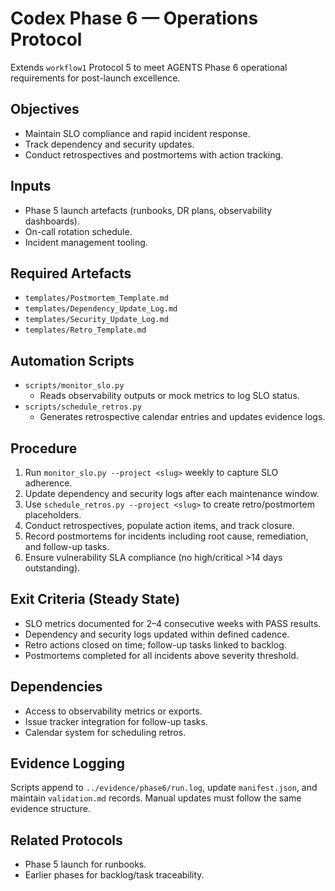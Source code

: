 # Codex Phase 6 — Operations Protocol

Extends `workflow1` Protocol 5 to meet AGENTS Phase 6 operational requirements for post-launch excellence.

## Objectives
- Maintain SLO compliance and rapid incident response.
- Track dependency and security updates.
- Conduct retrospectives and postmortems with action tracking.

## Inputs
- Phase 5 launch artefacts (runbooks, DR plans, observability dashboards).
- On-call rotation schedule.
- Incident management tooling.

## Required Artefacts
- `templates/Postmortem_Template.md`
- `templates/Dependency_Update_Log.md`
- `templates/Security_Update_Log.md`
- `templates/Retro_Template.md`

## Automation Scripts
- `scripts/monitor_slo.py`
  - Reads observability outputs or mock metrics to log SLO status.
- `scripts/schedule_retros.py`
  - Generates retrospective calendar entries and updates evidence logs.

## Procedure
1. Run `monitor_slo.py --project <slug>` weekly to capture SLO adherence.
2. Update dependency and security logs after each maintenance window.
3. Use `schedule_retros.py --project <slug>` to create retro/postmortem placeholders.
4. Conduct retrospectives, populate action items, and track closure.
5. Record postmortems for incidents including root cause, remediation, and follow-up tasks.
6. Ensure vulnerability SLA compliance (no high/critical >14 days outstanding).

## Exit Criteria (Steady State)
- SLO metrics documented for 2–4 consecutive weeks with PASS results.
- Dependency and security logs updated within defined cadence.
- Retro actions closed on time; follow-up tasks linked to backlog.
- Postmortems completed for all incidents above severity threshold.

## Dependencies
- Access to observability metrics or exports.
- Issue tracker integration for follow-up tasks.
- Calendar system for scheduling retros.

## Evidence Logging
Scripts append to `../evidence/phase6/run.log`, update `manifest.json`, and maintain `validation.md` records. Manual updates must follow the same evidence structure.

## Related Protocols
- Phase 5 launch for runbooks.
- Earlier phases for backlog/task traceability.
